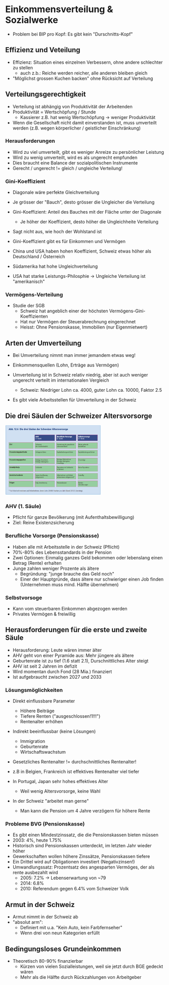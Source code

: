 # Einkommensverteilung & Sozialwerke
- Problem bei BIP pro Kopf: Es gibt kein "Durschnitts-Kopf"

## Effizienz und Veteilung
- Effizienz: Situation eines einzelnen Verbessern, ohne andere schlechter zu stellen
    - auch z.b.: Reiche werden reicher, alle anderen bleiben gleich
- "Möglichst grossen Kuchen backen" ohne Rücksicht auf Verteilung

## Verteilungsgerechtigkeit
- Verteilung ist abhängig von Produktivität der Arbeitenden
- Produktivität = Wertschöpfung / Stunde
    - Kassierer z.B. hat wenig Wertschöpfung -> weniger Produktivität
- Wenn die Gesellschaft nicht damit einverstanden ist, muss umverteilt werden (z.B. wegen körperlicher / geistlicher Einschränkung)

### Herausforderungen
- Wird zu viel umverteilt, gibt es weniger Anreize zu persönlicher Leistung
- Wird zu wenig umverteilt, wird es als ungerecht empfunden
- Dies braucht eine Balance der sozialpolitischen Instrumente
- Gerecht / ungerecht != gleich / ungleiche Verteilung!

### Gini-Koeffizient
- Diagonale wäre perfekte Gleichverteilung
- Je grösser der "Bauch", desto grösser die Ungleicher die Verteilung
- Gini-Koeffizient: Anteil des Bauches mit der Fläche unter der Diagonale
    - Je höher der Koeffizient, desto höher die Ungleichheite Verteilung
- Sagt nicht aus, wie hoch der Wohlstand ist
- Gini-Koeffizient gibt es für Einkommen und Vermögen

- China und USA haben hohen Koeffizient, Schweiz etwas höher als Deutschland / Österreich
- Südamerika hat hohe Ungleichverteilung
- USA hat starke Leistungs-Philosphie -> Ungleiche Verteilung ist "amerikanisch"

### Vermögens-Verteilung
- Studie der SGB
    - Schweiz hat angeblich einer der höchsten Vermögens-Gini-Koeffizienten
    - Hat nur Vermögen der Steuerabrechnung eingerechnet
    - Heisst: Ohne Pensionskasse, Immobilien (nur Eigenmietwert)

## Arten der Umverteilung
- Bei Umverteilung nimmt man immer jemandem etwas weg!
- Einkommensquellen (Lohn, Erträge aus Vermögen)

- Umverteilung ist in Schweiz relativ niedrig, aber ist auch weniger ungerecht verteilt im internationalen Vergleich
    - Schweiz: Niedriger Lohn ca. 4000, guter Lohn ca. 10000, Faktor 2.5

- Es gibt viele Arbeitsstellen für Umverteilung in der Schweiz
## Die drei Säulen der Schweizer Altersvorsorge

<img src="img/altersvorsorge_schweiz.png" style="max-width: 60%" />

### AHV (1. Säule)
- Pflicht für ganze Bevölkerung (mit Aufenthaltsbewilligung)
- Ziel: Reine Existenzsicherung

### Berufliche Vorsorge (Pensionskasse)
- Haben alle mit Arbeitsstelle in der Schweiz (Pflicht)
- 70%-80% des Lebensstandards in der Pension
- Zwei Optionen: Einmalig ganzes Geld bekommen oder lebenslang einen Betrag (Rente) erhalten
- Junge zahlen weniger Prozente als ältere
    - Begründung: "junge brauche das Geld noch"
    - Einer der Hauptgründe, dass ältere nur schwieriger einen Job finden (Unternehmen muss mind. Hälfte übernehmen)

### Selbstvorsoge
- Kann vom steuerbaren Einkommen abgezogen werden
- Privates Vermögen & freiwillig

## Herausforderungen für die erste und zweite Säule
- Herausforderung: Leute wären immer älter
- AHV geht von einer Pyramide aus: Mehr jüngere als ältere
- Geburtenrate ist zu tief (1.6 statt 2.1), Durschnittliches Alter steigt
- AHV ist seit 2 Jahren im defizit
- Wird momentan durch Fond (28 Mia.) finanziert
- Ist aufgebraucht zwischen 2027 und 2033

### Lösungsmöglichkeiten
- Direkt einflussbare Parameter
    - Höhere Beiträge
    - Tiefere Renten ("ausgeschlossen!1!!!")
    - Rentenalter erhöhen
- Indirekt beeinflussbar (keine Lösungen)
    - Immigration
    - Geburtenrate
    - Wirtschaftswachstum

- Gesetzliches Rentenalter != durchschnittliches Rentenalter!
- z.B in Belgien, Frankreich ist effektives Rentenalter viel tiefer
- In Portugal, Japan sehr hohes effektives Alter
    - Weil wenig Altersvorsorge, keine Wahl
- In der Schweiz "arbeitet man gerne"
    - Man kann die Pension um 4 Jahre verzögern für höhere Rente

### Probleme BVG (Pensionskasse)
- Es gibt einen Mindestzinssatz, die die Pensionskassen bieten müssen
- 2003: 4%, heute 1.75%
- Historisch sind Pensionskassen unterdeckt, im letzten Jahr wieder höher
- Gewerkschaften wollen höhere Zinssätze, Pensionskassen tiefere
- Ein Drittel wird auf Obligationen investiert (Negativzinsen!)
- Umwandlungssatz: Prozentsatz des angesparten Vermöges, der als rente ausbezahlt wird
    - 2005: 7.2% -> Lebenserwartung von ~79
    - 2014: 6.8%
    - 2010: Referendum gegen 6.4% vom Schweizer Volk

## Armut in der Schweiz
- Armut nimmt in der Schweiz ab
- "absolut arm":
    - Definiert mit u.a. "Kein Auto, kein Farbfernseher"
    - Wenn drei von neun Kategorien erfüllt

## Bedingungsloses Grundeinkommen
- Theoretisch 80-90% finanzierbar
    - Kürzen von vielen Sozialleistungen, weil sie jetzt durch BGE gedeckt wären
    - Mehr als die Hälfte durch Rückzahlungen von Arbeitgeber
